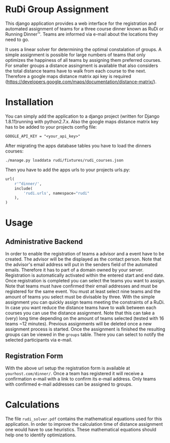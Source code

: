 RuDi Group Assignment
=====================

This django application provides a web interface for the registration and automated assignment of teams for a three course dinner known as RuDi or Running Dinner™.
Teams are informed via e-mail about the locations they need to go.

It uses a linear solver for determining the optimal constalation of groups.
A simple assignment is possible for large numbers of teams that only optimizes the happiness of all teams by assigning them preferred courses.
For smaller groups a distance assingment is available that also considers the total distance teams have to walk from each course to the next. Therefore a google maps distance matrix api key is required (<https://developers.google.com/maps/documentation/distance-matrix/>).

# Installation

You can simply add the application to a django project (written for Django 1.8.11)running with python2.7.x.
Also the google maps distance matrix key has to be added to your projects config file:

`GOOGLE_API_KEY = "<your_api_key>"`

After migrating the apps database tables you have to load the dinners courses:

`./manage.py loaddata rudi/fixtures/rudi_courses.json`

Then you have to add the apps urls to your projects urls.py:

```python
url(
    r'^dinner/',
    include(
        'rudi.urls', namespace="rudi"
    ),
)
```

# Usage

## Administrative Backend

In order to enable the registration of teams a advisor and a event have to be created.
The advisor will be the displayed as the contact person. Note that the advisor's email address will put in the senders field of the automated emails. Therefore it has to part of a domain owned by your server.
Registration is automatically activated within the entered start and end date.
Once registration is completed you can select the teams you want to assign. Note that teams must have confirmed their email addresses and must be registered for the same event. You must at least select nine teams and the amount of teams you select must be divisable by three. With the simple assignment you can quickly assign teams meeting the constraints of a RuDi. In case you want reduce the distance teams have to walk between each courses you can use the distance assignment. Note that this can take a (very) long time depending on the amount of teams selected (tested with 16 teams ~12 minutes). Previous assignments will be deleted once a new assignment process is started.
Once the assignment is finished the resulting groups can be viewed in the `groups` table. There you can select to notify the selected participants via e-mail.

## Registration Form

With the above url setup the registration form is available at `yourhost.com/dinner/`. Once a team has registered it will receive a confirmation e-mail with a link to confirm its e-mail address. Only teams with confirmed e-mail addresses can be assigned to groups.

# Calculations

The file `rudi_solver.pdf` contains the mathematical equations used for this application. In order to improve the calculation time of distance assignment one would have to use heuristics. These mathematical equations should help one to identify optimizations.
